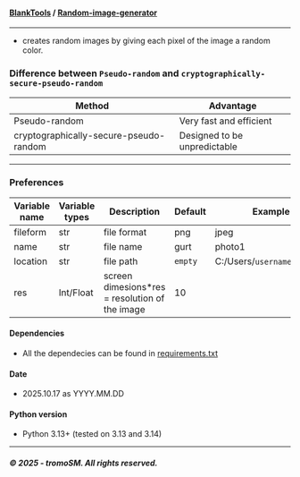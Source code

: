 #### **[BlankTools](https://github.com/tromoSM/BlankTools/)** / [Random-image-generator](https://github.com/tromoSM/BlankTools/tree/main/Random-image-generator)
****
- creates random images by giving each pixel of the image a random color.
### Difference between `Pseudo-random` and `cryptographically-secure-pseudo-random`
| Method | Advantage |
|-------|-------|
|Pseudo-random | Very fast and efficient| 
|cryptographically-secure-pseudo-random | Designed to be unpredictable |
--------------------------------------------
### Preferences
| Variable name | Variable types | Description | Default | Example|
|----------|---------|----|---------------------------|------|
| fileform | str | file format | png | jpeg | 
| name | str | file name | gurt | photo1 | 
| location | str | file path | `empty` | C:/Users/`username`/Photos/ |
| res | Int/Float | screen dimesions*res = resolution of the image | 10 |
#### Dependencies
- All the dependecies can be found in [requirements.txt](Requirements.txt)
#### Date
- 2025.10.17 as YYYY.MM.DD
#### Python version
- Python 3.13+ (tested on 3.13 and 3.14)
***
##### © 2025 - tromoSM. All rights reserved.

